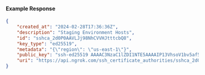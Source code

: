 <!-- Code generated for API Clients. DO NOT EDIT. -->

#### Example Response

```json
{
	"created_at": "2024-02-28T17:36:36Z",
	"description": "Staging Environment Hosts",
	"id": "sshca_2d0P0AAVLJj98NhCVVHJtttcbQ8",
	"key_type": "ed25519",
	"metadata": "{\"region\": \"us-east-1\"}",
	"public_key": "ssh-ed25519 AAAAC3NzaC1lZDI1NTE5AAAAIP13VhsoV1bv5af5OAsOZ9R8L2rf4gy/+fiUDoT2CXq2",
	"uri": "https://api.ngrok.com/ssh_certificate_authorities/sshca_2d0P0AAVLJj98NhCVVHJtttcbQ8"
}
```
